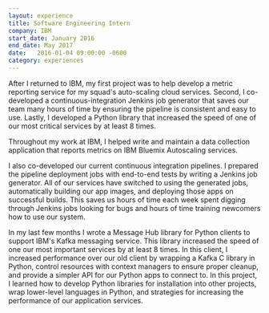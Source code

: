 ```yaml
---
layout: experience
title: Software Engineering Intern
company: IBM
start_date: January 2016
end_date: May 2017
date:   2016-01-04 09:00:00 -0600
category: experiences
---
```

After I returned to IBM, my first project was to help develop a metric reporting service for my squad's auto-scaling cloud services. Second, I co-developed a continuous-integration Jenkins job generator that saves our team many hours of time by ensuring the pipeline is consistent and easy to use. Lastly, I developed a Python library that increased the speed of one of our most critical services by at least 8 times.

Throughout my work at IBM, I helped write and maintain a data collection application that reports metrics on IBM Bluemix Autoscaling services.

I also co-developed our current continuous integration pipelines. I prepared the pipeline deployment jobs with end-to-end tests by writing a Jenkins job generator. All of our services have switched to using the generated jobs, automatically building our app images, and deploying those apps on successful builds. This saves us hours of time each week spent digging through Jenkins jobs looking for bugs and hours of time training newcomers how to use our system.

In my last few months I wrote a Message Hub library for Python clients to support IBM's Kafka messaging service. This library increased the speed of one our most important services by at least 8 times. In this client, I increased performance over our old client by wrapping a Kafka C library in Python, control resources with context managers to ensure proper cleanup, and provide a simpler API for our Python apps to connect to. In this project, I learned how to develop Python libraries for installation into other projects, wrap lower-level languages in Python, and strategies for increasing the performance of our application services.
